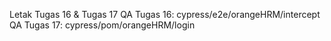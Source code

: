 Letak Tugas 16 & Tugas 17
QA Tugas 16: cypress/e2e/orangeHRM/intercept
QA Tugas 17: cypress/pom/orangeHRM/login
